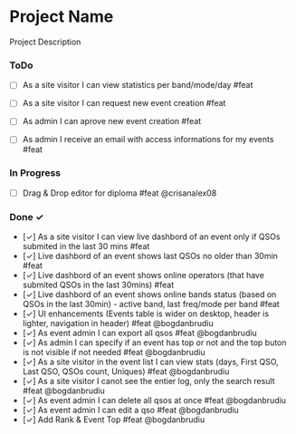 ﻿# Project Name
Project Description

### ToDo

- [ ] As a site visitor I can view statistics per band/mode/day #feat
- [ ] As a site visitor I can request new event creation  #feat
- [ ] As admin I can aprove new event creation  #feat
- [ ] As admin I receive an email with access informations for my events  #feat


### In Progress


- [ ] Drag & Drop editor for diploma  #feat @crisanalex08


### Done ✓

- [✓] As a site visitor I can view live dashbord of an event only if QSOs submited in the last 30 mins #feat
- [✓] Live dashbord of an event shows last QSOs no older than 30min #feat
- [✓] Live dashbord of an event shows online operators (that have submited QSOs in the last 30mins) #feat
- [✓] Live dashbord of an event shows online bands status (based on QSOs in the last 30min) - active band, last freq/mode per band #feat
- [✓] UI enhancements (Events table is wider on desktop, header is lighter, navigation in header)  #feat @bogdanbrudiu
- [✓] As event admin I can export all qsos  #feat @bogdanbrudiu
- [✓] As admin I can specify if an event has top or not and the top buton is not visible if not needed  #feat @bogdanbrudiu
- [✓] As a site visitor in the event list I can view stats (days, First QSO, Last QSO, QSOs count, Uniques)  #feat @bogdanbrudiu
- [✓] As a site visitor I canot see the entier log, only the search result  #feat @bogdanbrudiu
- [✓] As event admin I can delete all qsos at once  #feat @bogdanbrudiu
- [✓] As event admin I can edit a qso  #feat @bogdanbrudiu
- [✓] Add Rank & Event Top  #feat @bogdanbrudiu


